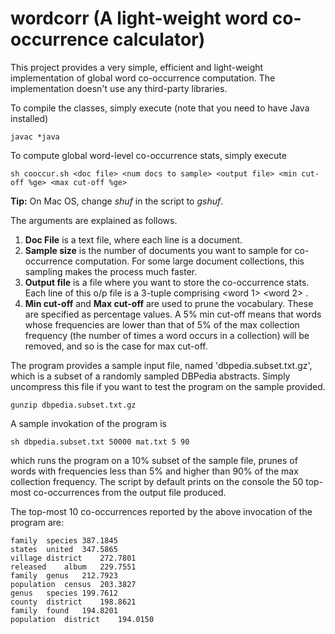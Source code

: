 # wordcorr (A light-weight word co-occurrence calculator) 

This project provides a very simple, efficient and light-weight implementation of global word co-occurrence computation. The implementation doesn't use any third-party libraries.

To compile the classes, simply execute (note that you need to have Java installed)
```
javac *java
```

To compute global word-level co-occurrence stats, simply execute
```
sh cooccur.sh <doc file> <num docs to sample> <output file> <min cut-off %ge> <max cut-off %ge>
``` 

**Tip:** On Mac OS, change *shuf* in the script to *gshuf*.

The arguments are explained as follows.
1. **Doc File** is a text file, where each line is a document.
2. **Sample size** is the number of documents you want to sample for co-occurrence computation. For some large document collections, this sampling makes the process much faster.
3. **Output file** is a file where you want to store the co-occurrence stats. Each line of this o/p file is a 3-tuple comprising <word 1> <word 2> <co-occurrence weight between this pair>.
4. **Min cut-off** and **Max cut-off** are used to prune the vocabulary. These are specified as percentage values. A 5% min cut-off means that words whose frequencies are lower than that of 5% of the
max collection frequency (the number of times a word occurs in a collection) will be removed, and so is the case for max cut-off.

The program provides a sample input file, named 'dbpedia.subset.txt.gz', which is a subset of a randomly sampled DBPedia abstracts. Simply uncompress this file if you want to test the program on the sample provided.
```
gunzip dbpedia.subset.txt.gz
```

A sample invokation of the program is
```
sh dbpedia.subset.txt 50000 mat.txt 5 90 
```
which runs the program on a 10% subset of the sample file, prunes of words with frequencies less than 5% and higher than 90% of the max collection frequency. The script by default prints on the console the 50 top-most co-occurrences from the output file produced.  

The top-most 10 co-occurrences reported by the above invocation of the program are:
```
family	species	387.1845
states	united	347.5865
village	district	272.7801
released	album	229.7551
family	genus	212.7923
population	census	203.3827
genus	species	199.7612
county	district	198.8621
family	found	194.8201
population	district	194.0150
```


